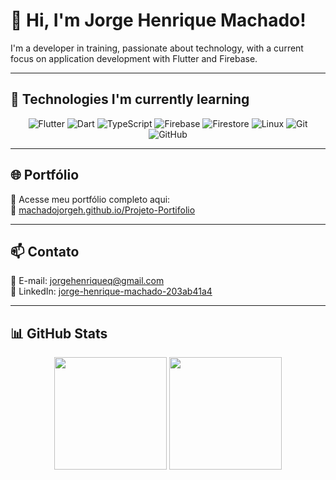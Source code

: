 # 👋 Hi, I'm Jorge Henrique Machado!

I'm a developer in training, passionate about technology, with a current focus on application development with Flutter and Firebase.

---

## 🚀 Technologies I'm currently learning

<div align="center">
  
![Flutter](https://img.shields.io/badge/Flutter-02569B?style=for-the-badge&logo=flutter&logoColor=white)
![Dart](https://img.shields.io/badge/Dart-0175C2?style=for-the-badge&logo=dart&logoColor=white)
![TypeScript](https://img.shields.io/badge/TypeScript-3178C6?style=for-the-badge&logo=typescript&logoColor=white)
![Firebase](https://img.shields.io/badge/Firebase-FFCA28?style=for-the-badge&logo=firebase&logoColor=black)
![Firestore](https://img.shields.io/badge/Cloud%20Firestore-FFCA28?style=for-the-badge&logo=google-cloud&logoColor=black)
![Linux](https://img.shields.io/badge/Linux-FCC624?style=for-the-badge&logo=linux&logoColor=black)
![Git](https://img.shields.io/badge/Git-E44C30?style=for-the-badge&logo=git&logoColor=white)
![GitHub](https://img.shields.io/badge/GitHub-100000?style=for-the-badge&logo=github&logoColor=white)

</div>

---

## 🌐 Portfólio

🧩 Acesse meu portfólio completo aqui:  
🔗 [machadojorgeh.github.io/Projeto-Portifolio](https://machadojorgeh.github.io/Projeto-Portifolio/)

---

## 📫 Contato

📧 E-mail: [jorgehenriqueq@gmail.com](mailto:jorgehenriqueq@gmail.com)  
💼 LinkedIn: [jorge-henrique-machado-203ab41a4](https://www.linkedin.com/in/jorge-henrique-machado-203ab41a4/)

---

## 📊 GitHub Stats

<div align="center">
  <img height="180em" src="https://github-readme-stats.vercel.app/api?username=MachadoJorgeH&show_icons=true&theme=tokyonight" />
  <img height="180em" src="https://github-readme-stats.vercel.app/api/top-langs/?username=MachadoJorgeH&layout=compact&theme=tokyonight" />
</div>
